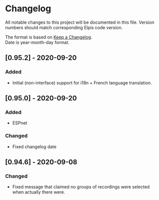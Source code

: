 # Changelog
All notable changes to this project will be documented in this file.
Version numbers should match corresponding Elpis code version.

The format is based on [Keep a Changelog](https://keepachangelog.com/en/1.0.0/).  
Date is year-month-day format.

## [0.95.2] - 2020-09-20
### Added
- Initial (non-interface) support for i18n + French language translation.

## [0.95.0] - 2020-09-20
### Added
- ESPnet

### Changed
- Fixed changelog date

## [0.94.6] - 2020-09-08

### Changed
- Fixed message that claimed no groups of recordings were selected when actually there were.
